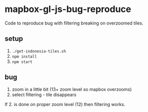 # mapbox-gl-js-bug-reproduce

Code to reproduce bug with filtering breaking on overzoomed tiles.

## setup

1. `./get-indonesia-tiles.sh`
2. `npm install`
3. `npm start`

## bug

1. zoom in a little bit (13+ zoom level so mapbox overzooms)
2. select filtering - tile disappears

If 2. is done on proper zoom level (12) then filtering works.


